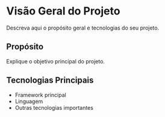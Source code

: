 # Visão Geral do Projeto

Descreva aqui o propósito geral e tecnologias do seu projeto.

## Propósito
Explique o objetivo principal do projeto.

## Tecnologias Principais
- Framework principal
- Linguagem
- Outras tecnologias importantes
